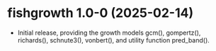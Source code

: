 # fishgrowth 1.0-0 (2025-02-14)

* Initial release, providing the growth models gcm(), gompertz(), richards(),
  schnute3(), vonbert(), and utility function pred_band().
